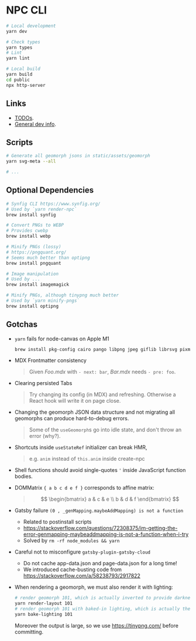 # NPC CLI

```sh
# Local development
yarn dev

# Check types
yarn types
# Lint
yarn lint

# Local build
yarn build
cd public
npx http-server
```
## Links

- [TODOs](/docs/TODO.md).
- [General dev info](/docs/DEV-INFO.md).

## Scripts

```sh
# Generate all geomorph jsons in static/assets/geomorph
yarn svg-meta --all

# ...
```

## Optional Dependencies

```sh
# Synfig CLI https://www.synfig.org/
# Used by `yarn render-npc`
brew install synfig

# Convert PNGs to WEBP
# Provides cwebp
brew install webp

# Minify PNGs (lossy)
# https://pngquant.org/
# Seems much better than optipng
brew install pngquant

# Image manipulation
# Used by ...
brew install imagemagick

# Minify PNGs, although tinypng much better
# Used by `yarn minify-pngs`
brew install optipng
```

## Gotchas

- `yarn` fails for node-canvas on Apple M1
  ```sh
  brew install pkg-config cairo pango libpng jpeg giflib librsvg pixman
  ```

- MDX Frontmatter consistency
  > Given _Foo.mdx_ with `- next: bar`, _Bar.mdx_ needs `- pre: foo`.

- Clearing persisted Tabs
  > Try changing its config (in MDX) and refreshing.
  > Otherwise a React hook will write it on page close.

- Changing the geomorph JSON data structure and not migrating all geomorphs can produce hard-to-debug errors.
  > Some of the `useGeomorph`s go into idle state, and don't throw an error (why?).

- Shortcuts inside `useStateRef` initializer can break HMR,
  > e.g. `anim` instead of `this.anim` inside create-npc

- Shell functions should avoid single-quotes `'` inside JavaScript function bodies.

- DOMMatrix `{ a b c d e f }` corresponds to affine matrix:
  > $$
  \begin{bmatrix}
  a & c & e \\
  b & d & f
  \end{bmatrix}
  $$

- Gatsby failure `(0 , _genMapping.maybeAddMapping) is not a function`
  - Related to postinstall scripts
  - https://stackoverflow.com/questions/72308375/im-getting-the-error-genmapping-maybeaddmapping-is-not-a-function-when-i-try
  - Solved by `rm -rf node_modules && yarn`

- Careful not to misconfigure `gatsby-plugin-gatsby-cloud`
  - Do not cache app-data.json and page-data.json for a long time!
  - We introduced cache-busting code from https://stackoverflow.com/a/58238793/2917822

- When rendering a geomorph, we must also render it with lighting:
  ```sh
  # render geomorph 101, which is actually inverted to provide darkness
  yarn render-layout 101
  # render geomorph 101 with baked-in lighting, which is actually the floor
  yarn bake-lighting 101
  ```
  Moreover the output is large, so we use https://tinypng.com/ before committing.

